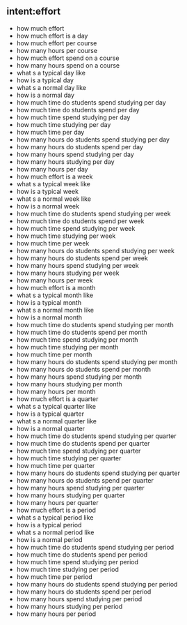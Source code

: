 ## intent:effort
- how much effort 
- how much effort is a day
- how much effort per course
- how many hours per course
- how much effort spend on a course
- how many hours spend on a course
- what s a typical day like
- how is a typical day
- what s a normal day like
- how is a normal day
- how much time do students spend studying per day
- how much time do students spend per day
- how much time spend studying per day
- how much time studying per day
- how much time per day
- how many hours do students spend studying per day
- how many hours do students spend per day
- how many hours spend studying per day
- how many hours studying per day
- how many hours per day
- how much effort is a week
- what s a typical week like
- how is a typical week
- what s a normal week like
- how is a normal week
- how much time do students spend studying per week
- how much time do students spend per week
- how much time spend studying per week
- how much time studying per week
- how much time per week
- how many hours do students spend studying per week
- how many hours do students spend per week
- how many hours spend studying per week
- how many hours studying per week
- how many hours per week
- how much effort is a month
- what s a typical month like
- how is a typical month
- what s a normal month like
- how is a normal month
- how much time do students spend studying per month
- how much time do students spend per month
- how much time spend studying per month
- how much time studying per month
- how much time per month
- how many hours do students spend studying per month
- how many hours do students spend per month
- how many hours spend studying per month
- how many hours studying per month
- how many hours per month
- how much effort is a quarter
- what s a typical quarter like
- how is a typical quarter
- what s a normal quarter like
- how is a normal quarter
- how much time do students spend studying per quarter
- how much time do students spend per quarter
- how much time spend studying per quarter
- how much time studying per quarter
- how much time per quarter
- how many hours do students spend studying per quarter
- how many hours do students spend per quarter
- how many hours spend studying per quarter
- how many hours studying per quarter
- how many hours per quarter
- how much effort is a period
- what s a typical period like
- how is a typical period
- what s a normal period like
- how is a normal period
- how much time do students spend studying per period
- how much time do students spend per period
- how much time spend studying per period
- how much time studying per period
- how much time per period
- how many hours do students spend studying per period
- how many hours do students spend per period
- how many hours spend studying per period
- how many hours studying per period
- how many hours per period
